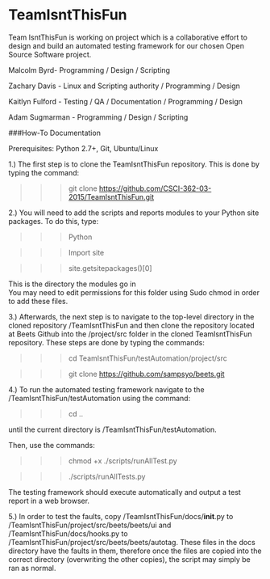 # TeamIsntThisFun

Team IsntThisFun is working on project which is a collaborative effort to design and build an automated testing framework for our chosen Open Source Software project.

Malcolm Byrd- Programming / Design / Scripting

Zachary Davis - Linux and Scripting authority / Programming / Design

Kaitlyn Fulford - Testing / QA / Documentation / Programming / Design

Adam Sugmarman - Programming / Design / Scripting


###How-To Documentation

Prerequisites: Python 2.7+, Git, Ubuntu/Linux

1.) The first step is to clone the TeamIsntThisFun repository. This is done by typing the command:  
>>>git clone https://github.com/CSCI-362-03-2015/TeamIsntThisFun.git
  
2.) You will need to add the scripts and reports modules to your Python site packages. To do this, type:   
>>>Python  

>>>Import site  

>>>site.getsitepackages()[0]  

This is the directory the modules go in   
You may need to edit permissions for this folder using Sudo chmod in order to add these files.
  
3.) Afterwards, the next step is to navigate to the top-level directory in the cloned repository /TeamIsntThisFun and then clone the repository located at Beets Github into the /project/src folder in the cloned TeamIsntThisFun repository. These steps are done by typing the commands:  
>>>cd TeamIsntThisFun/testAutomation/project/src

>>>git clone https://github.com/sampsyo/beets.git

4.) To run the automated testing framework navigate to the /TeamIsntThisFun/testAutomation using the command:   
>>>cd ..

until the current directory is /TeamIsntThisFun/testAutomation.

Then, use the commands:
>>>chmod +x ./scripts/runAllTest.py

>>>./scripts/runAllTests.py

The testing framework should execute automatically and output a test report in a web browser.

5.) In order to test the faults, copy /TeamIsntThisFun/docs/__init__.py to /TeamIsntThisFun/project/src/beets/beets/ui and /TeamIsntThisFun/docs/hooks.py to /TeamIsntThisFun/project/src/beets/beets/autotag. These files in the docs directory have the faults in them, therefore once the files are copied into the correct directory (overwriting the other copies), the script may simply be ran as normal.
